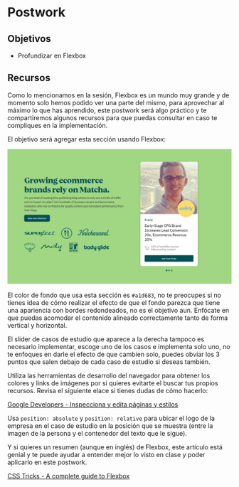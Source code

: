 # Postwork

## Objetivos

- Profundizar en Flexbox

## Recursos

Como lo mencionamos en la sesión, Flexbox es un mundo muy grande y de momento
solo hemos podido ver una parte del mismo, para aprovechar al máximo lo que has
aprendido, este postwork será algo práctico y te compartiremos algunos recursos
para que puedas consultar en caso te compliques en la implementación.

El objetivo será agregar esta sección usando Flexbox:

![Postwork](../assets/postwork.png)

El color de fondo que usa esta sección es `#a1d683`, no te preocupes si no tienes
idea de cómo realizar el efecto de que el fondo parezca que tiene una apariencia
con bordes redondeados, no es el objetivo aun. Enfócate en que puedas acomodar
el contenido alineado correctamente tanto de forma vertical y horizontal.

El slider de casos de estudio que aparece a la derecha tampoco es necesario
implementar, escoge uno de los casos e implementa solo uno, no te enfoques en
darle el efecto de que cambien solo, puedes obviar los 3 puntos que salen debajo
de cada caso de estudio si deseas también.

Utiliza las herramientas de desarrollo del navegador para obtener los colores y
links de imágenes por si quieres evitarte el buscar tus propios recursos. Revisa
el siguiente elace si tienes dudas de cómo hacerlo:

[Google Developers - Inspecciona y edita páginas y estilos](https://developers.google.com/web/tools/chrome-devtools/inspect-styles?hl=es)

Usa `position: absolute` y `position: relative` para ubicar el logo de la empresa
en el caso de estudio en la posición que se muestra (entre la imagen de la
persona y el contenedor del texto que le sigue).

Y si quieres un resumen (aunque en inglés) de Flexbox, este artículo está genial
y te puede ayudar a entender mejor lo visto en clase y poder aplicarlo en este
postwork.

[CSS Tricks - A complete guide to Flexbox](https://css-tricks.com/snippets/css/a-guide-to-flexbox/)
